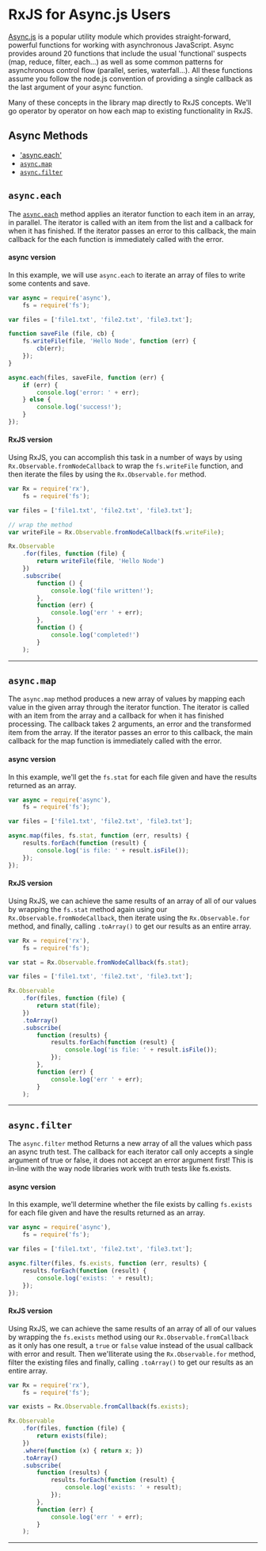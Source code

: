 # RxJS for Async.js Users #

[Async.js](https://github.com/caolan/async) is a popular utility module which provides straight-forward, powerful functions for working with asynchronous JavaScript. Async provides around 20 functions that include the usual 'functional' suspects (map, reduce, filter, each...) as well as some common patterns for asynchronous control flow (parallel, series, waterfall...). All these functions assume you follow the node.js convention of providing a single callback as the last argument of your async function.

Many of these concepts in the library map directly to RxJS concepts.  We'll go operator by operator on how each map to existing functionality in RxJS.

## Async Methods
 - ['async.each'](#asynceach)
 - [`async.map`](#asyncmap)
 - [`async.filter`](#asyncfilter)

## `async.each` ##

The [`async.each`](https://github.com/caolan/async#eacharr-iterator-callback) method applies an iterator function to each item in an array, in parallel. The iterator is called with an item from the list and a callback for when it has finished. If the iterator passes an error to this callback, the main callback for the each function is immediately called with the error.

#### async version ####

In this example, we will use `async.each` to iterate an array of files to write some contents and save.

```js
var async = require('async'),
	fs = require('fs');

var files = ['file1.txt', 'file2.txt', 'file3.txt'];

function saveFile (file, cb) {
	fs.writeFile(file, 'Hello Node', function (err) {
		cb(err);
	});
}

async.each(files, saveFile, function (err) {
	if (err) {
		console.log('error: ' + err);
	} else {
		console.log('success!');
	}
});
```

#### RxJS version ####

Using RxJS, you can accomplish this task in a number of ways by using `Rx.Observable.fromNodeCallback` to wrap the `fs.writeFile` function, and then iterate the files by using the `Rx.Observable.for` method.

```js
var Rx = require('rx'),
	fs = require('fs');

var files = ['file1.txt', 'file2.txt', 'file3.txt'];

// wrap the method
var writeFile = Rx.Observable.fromNodeCallback(fs.writeFile);

Rx.Observable
	.for(files, function (file) {
		return writeFile(file, 'Hello Node')
	})
	.subscribe(
		function () {
			console.log('file written!');
		},
		function (err) {
			console.log('err ' + err);
		},
		function () {
			console.log('completed!')
		}
	);
```

* * * 

## `async.map` ##

The `async.map` method produces a new array of values by mapping each value in the given array through the iterator function. The iterator is called with an item from the array and a callback for when it has finished processing. The callback takes 2 arguments, an error and the transformed item from the array. If the iterator passes an error to this callback, the main callback for the map function is immediately called with the error.

#### async version ####

In this example, we'll get the `fs.stat` for each file given and have the results returned as an array.

```js
var async = require('async'),
	fs = require('fs');

var files = ['file1.txt', 'file2.txt', 'file3.txt'];

async.map(files, fs.stat, function (err, results) {
	results.forEach(function (result) {
		console.log('is file: ' + result.isFile());
	});
});
```

#### RxJS version ####

Using RxJS, we can achieve the same results of an array of all of our values by wrapping the `fs.stat` method again using our `Rx.Observable.fromNodeCallback`, then iterate using the `Rx.Observable.for` method, and finally, calling `.toArray()` to get our results as an entire array.

```js
var Rx = require('rx'),
	fs = require('fs');

var stat = Rx.Observable.fromNodeCallback(fs.stat);

var files = ['file1.txt', 'file2.txt', 'file3.txt'];

Rx.Observable
	.for(files, function (file) {
		return stat(file);
	})
	.toArray()
	.subscribe(
		function (results) {
			results.forEach(function (result) {
				console.log('is file: ' + result.isFile());
			});
		},
		function (err) {
			console.log('err ' + err);
		}
	);
```

* * *

## `async.filter` ##

The `async.filter` method Returns a new array of all the values which pass an async truth test. The callback for each iterator call only accepts a single argument of true or false, it does not accept an error argument first! This is in-line with the way node libraries work with truth tests like fs.exists.

#### async version ####

In this example, we'll determine whether the file exists by calling `fs.exists` for each file given and have the results returned as an array.

```js
var async = require('async'),
	fs = require('fs');

var files = ['file1.txt', 'file2.txt', 'file3.txt'];

async.filter(files, fs.exists, function (err, results) {
	results.forEach(function (result) {
		console.log('exists: ' + result);
	});
});
```

#### RxJS version ####

Using RxJS, we can achieve the same results of an array of all of our values by wrapping the `fs.exists` method using our `Rx.Observable.fromCallback` as it only has one result, a `true` or `false` value instead of the usual callback with error and result.  Then we'lliterate using the `Rx.Observable.for` method, filter the existing files and finally, calling `.toArray()` to get our results as an entire array.

```js
var Rx = require('rx'),
	fs = require('fs');

var exists = Rx.Observable.fromCallback(fs.exists);

Rx.Observable
	.for(files, function (file) {
		return exists(file);
	})
	.where(function (x) { return x; })
	.toArray()
	.subscribe(
		function (results) {
			results.forEach(function (result) {
				console.log('exists: ' + result);
			});
		},
		function (err) {
			console.log('err ' + err);
		}
	);
```

* * *